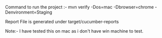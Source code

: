Command to run the project :-  mvn verify -Dos=mac -Dbrowser=chrome -Denvironment=Staging

Report File is generated under target/cucumber-reports

Note:- I have tested this on mac as i don't have win machine to test.
